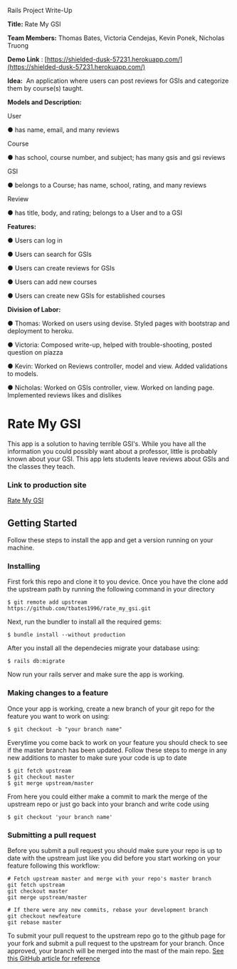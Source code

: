 Rails Project Write-Up

**Title:** Rate My GSI

**Team​ ​Members:​** Thomas Bates, Victoria Cendejas, Kevin Ponek, Nicholas Truong

**Demo​ ​Link** :​ [https://shielded-dusk-57231.herokuapp.com/](https://shielded-dusk-57231.herokuapp.com/)

**Idea:** ​ ​An application where users can post reviews for GSIs and categorize them by course(s) taught.

**Models​ ​and​ ​Description:**

User

● has name, email, and many reviews

Course

● has school, course number, and subject; has many gsis and gsi reviews

GSI

● belongs to a Course; has name, school, rating, and many reviews

Review

● has title, body, and rating; belongs to a User and to a GSI

**Features:**

● Users can log in

● Users can search for GSIs

● Users can create reviews for GSIs

● Users can add new courses

● Users can create new GSIs for established courses

**Division​ ​of​ ​Labor:**

● Thomas: Worked on users using devise. Styled pages with bootstrap and deployment to heroku.

● Victoria: Composed write-up, helped with trouble-shooting, posted question on piazza

● Kevin: Worked on Reviews controller, model and view. Added validations to models.

● Nicholas: Worked on GSIs controller, view. Worked on landing page. Implemented reviews likes and dislikes



# Rate My GSI

This app is a solution to having terrible GSI's. While you have all the information you could possibly want about a professor, little is probably known about your GSI. This app lets students leave reviews about GSIs and the classes they teach.
### Link to production site
[Rate My GSI](https://shielded-dusk-57231.herokuapp.com/) 

## Getting Started

Follow these steps to install the app and get a version running on your machine. 

### Installing

First fork this repo and clone it to you device. Once you have the clone add the upstream path by running the following command in your directory
```
$ git remote add upstream https://github.com/tbates1996/rate_my_gsi.git
```
Next, run the bundler to install all the required gems:
```
$ bundle install --without production
```

After you install all the dependecies migrate your database using:
```
$ rails db:migrate
```
Now run your rails server and make sure the app is working.


### Making changes to a feature

Once your app is working, create a new branch of your git repo for the feature you want to work on using:

```
$ git checkout -b "your branch name"

```

Everytime you come back to work on your feature you should check to see if the master branch has been updated.
Follow these steps to merge in any new additions to master to make sure your code is up to date
```
$ git fetch upstream
$ git checkout master
$ git merge upstream/master
```

From here you could either make a commit to mark the merge of the upstream repo or just go back into your branch and write code using
```
$ git checkout 'your branch name'
```

### Submitting a pull request
Before you submit a pull request you should make sure your repo is up to date with the upstream just like you did before you start working on your feature following this workflow:
```
# Fetch upstream master and merge with your repo's master branch
git fetch upstream
git checkout master
git merge upstream/master

# If there were any new commits, rebase your development branch
git checkout newfeature
git rebase master
```
To submit your pull request to the upstream repo go to the github page for your fork and submit a pull request to the upstream for your branch. Once approved, your branch will be merged into the mast of the main repo.
[See this GitHub article for reference](https://help.github.com/articles/creating-a-pull-request/)
